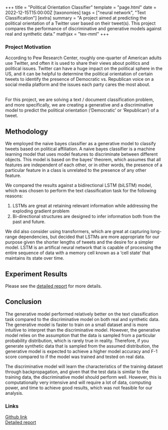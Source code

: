 +++
title = "Political Orientation Classifier"
template = "page.html"
date = 2022-12-15T15:00:00Z
[taxonomies]
tags = ["neural network", "Text Classification"]
[extra]
summary = "A project aimed at predicting the political orientation of a Twitter user based on their tweet(s). This project compares the performance of discriminative and generative models against real and synthetic data."
mathjax = "tex-mml"
+++

<!-- more -->

### Project Motivation
According to Pew Research Center, roughly one-quarter of American adults use Twitter, and often it is used to share their views about politics and political issues. Twitter can have a huge impact on the political sphere in the US, and it can be helpful to determine the political orientation of certain tweets to identify the presence of Democratic vs. Republican voice on a social media platform and the issues each party cares the most about.

<br>For this project, we are solving a text / document classification problem, and more specifically, we are creating a generative and a discriminative model to predict the political orientation (‘Democratic’ or ‘Republican’) of a tweet.

## Methodology

We employed the naive bayes classifier as a generative model to classify tweets based on political affiliation. A naive bayes classifier is a machine learning model that uses model features to discriminate between different objects. This model is based on the bayes’ theorem, which assumes that all features are independent of each other, or in other words, the presence of a particular feature in a class is unrelated to the presence of any other feature.

We compared the results against a bidirectional LSTM (biLSTM) model, which was chosen to perform the text classification task for the following reasons: 
1) LSTMs are great at retaining relevant information while addressing the exploding gradient problem
2) Bi-directional structures are designed to infer information both from the past and future. 

We did also consider using transformers, which are great at capturing long-range dependencies, but decided that LSTMs are more appropriate for our purpose given the shorter lengths of tweets and the desire for a simpler model. LSTM is an artifical neural network that is capable of processing the entire sequence of data with a memory cell known as a ‘cell state’ that maintains its state over time.

## Experiment Results

Please see the [detailed report](https://github.com/celisa/Political-Orientation-Classifier/blob/main/NLP%20Final%20Paper.pdf) for more details.

## Conclusion
The generative model performed relatively better on the text classification task compared to the discriminative model on both real and synthetic data. The generative model is faster to train on a small dataset and is more intuitive to interpret than the discriminative model. However, the generative model relies on the assumption that the data is sampled from a particular probability distribution, which is rarely true in reality. Therefore, if you generate synthetic data that is sampled from the assumed distribution, the generative model is expected to achieve a higher model accuracy and F-1 score compared to if the model was trained and tested on real data. 

The discriminative model will learn the characteristics of the training dataset through backpropagation, and given that the test data is similar to the training data, the discriminative model should perform well. However, this is computationally very intensive and will require a lot of data, computing power, and time to achieve good results, which was not feasible for our analysis. 

### Links
[Github link](https://github.com/celisa/Political-Orientation-Classifier/tree/main) <br>
[Detailed report](https://github.com/celisa/Political-Orientation-Classifier/blob/main/NLP%20Final%20Paper.pdf) 
